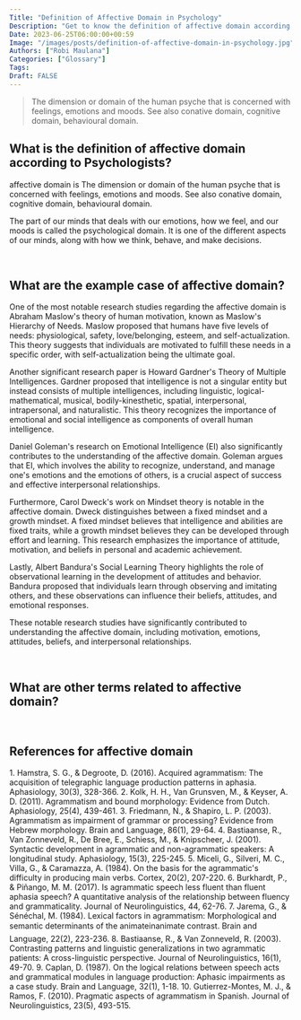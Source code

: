 ```yaml
---
Title: "Definition of Affective Domain in Psychology"
Description: "Get to know the definition of affective domain according to psychologists."
Date: 2023-06-25T06:00:00+00:59
Image: "/images/posts/definition-of-affective-domain-in-psychology.jpg"
Authors: ["Robi Maulana"]
Categories: ["Glossary"]
Tags: 
Draft: FALSE
---
```





> The dimension or domain of the human psyche that is concerned with feelings, emotions and moods. See also conative domain, cognitive domain, behavioural domain.

## What is the definition of affective domain according to Psychologists?

affective domain is The dimension or domain of the human psyche that is concerned with feelings, emotions and moods. See also conative domain, cognitive domain, behavioural domain.

The part of our minds that deals with our emotions, how we feel, and our moods is called the psychological domain. It is one of the different aspects of our minds, along with how we think, behave, and make decisions.

 

## What are the example case of affective domain?

One of the most notable research studies regarding the affective domain is Abraham Maslow's theory of human motivation, known as Maslow's Hierarchy of Needs. Maslow proposed that humans have five levels of needs: physiological, safety, love/belonging, esteem, and self-actualization. This theory suggests that individuals are motivated to fulfill these needs in a specific order, with self-actualization being the ultimate goal.

Another significant research paper is Howard Gardner's Theory of Multiple Intelligences. Gardner proposed that intelligence is not a singular entity but instead consists of multiple intelligences, including linguistic, logical-mathematical, musical, bodily-kinesthetic, spatial, interpersonal, intrapersonal, and naturalistic. This theory recognizes the importance of emotional and social intelligence as components of overall human intelligence.

Daniel Goleman's research on Emotional Intelligence (EI) also significantly contributes to the understanding of the affective domain. Goleman argues that EI, which involves the ability to recognize, understand, and manage one's emotions and the emotions of others, is a crucial aspect of success and effective interpersonal relationships.

Furthermore, Carol Dweck's work on Mindset theory is notable in the affective domain. Dweck distinguishes between a fixed mindset and a growth mindset. A fixed mindset believes that intelligence and abilities are fixed traits, while a growth mindset believes they can be developed through effort and learning. This research emphasizes the importance of attitude, motivation, and beliefs in personal and academic achievement.

Lastly, Albert Bandura's Social Learning Theory highlights the role of observational learning in the development of attitudes and behavior. Bandura proposed that individuals learn through observing and imitating others, and these observations can influence their beliefs, attitudes, and emotional responses.

These notable research studies have significantly contributed to understanding the affective domain, including motivation, emotions, attitudes, beliefs, and interpersonal relationships.

 

## What are other terms related to affective domain?

 

## References for affective domain

1\. Hamstra, S. G., & Degroote, D. (2016). Acquired agrammatism: The acquisition of telegraphic language production patterns in aphasia. Aphasiology, 30(3), 328-366. 2. Kolk, H. H., Van Grunsven, M., & Keyser, A. D. (2011). Agrammatism and bound morphology: Evidence from Dutch. Aphasiology, 25(4), 439-461. 3. Friedmann, N., & Shapiro, L. P. (2003). Agrammatism as impairment of grammar or processing? Evidence from Hebrew morphology. Brain and Language, 86(1), 29-64. 4. Bastiaanse, R., Van Zonneveld, R., De Bree, E., Schiess, M., & Knipscheer, J. (2001). Syntactic development in agrammatic and non-agrammatic speakers: A longitudinal study. Aphasiology, 15(3), 225-245. 5. Miceli, G., Silveri, M. C., Villa, G., & Caramazza, A. (1984). On the basis for the agrammatic's difficulty in producing main verbs. Cortex, 20(2), 207-220. 6. Burkhardt, P., & Piñango, M. M. (2017). Is agrammatic speech less fluent than fluent aphasia speech? A quantitative analysis of the relationship between fluency and grammaticality. Journal of Neurolinguistics, 44, 62-76. 7. Jarema, G., & Sénéchal, M. (1984). Lexical factors in agrammatism: Morphological and semantic determinants of the animateinanimate contrast. Brain and Language, 22(2), 223-236. 8. Bastiaanse, R., & Van Zonneveld, R. (2003). Contrasting patterns and linguistic generalizations in two agrammatic patients: A cross-linguistic perspective. Journal of Neurolinguistics, 16(1), 49-70. 9. Caplan, D. (1987). On the logical relations between speech acts and grammatical modules in language production: Aphasic impairments as a case study. Brain and Language, 32(1), 1-18. 10. Gutierrez-Montes, M. J., & Ramos, F. (2010). Pragmatic aspects of agrammatism in Spanish. Journal of Neurolinguistics, 23(5), 493-515.
